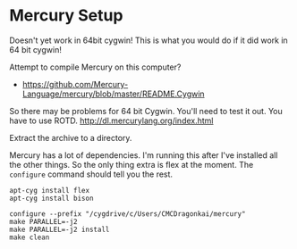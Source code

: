 Mercury Setup
=============

Doesn't yet work in 64bit cygwin! This is what you would do if it did work in 64 bit cygwin!

Attempt to compile Mercury on this computer?

* https://github.com/Mercury-Language/mercury/blob/master/README.Cygwin

So there may be problems for 64 bit Cygwin. You'll need to test it out. You have to use ROTD. http://dl.mercurylang.org/index.html

Extract the archive to a directory.

Mercury has a lot of dependencies. I'm running this after I've installed all the other things. So the only thing extra is flex at the moment. The `configure` command should tell you the rest.

```
apt-cyg install flex
apt-cyg install bison

configure --prefix "/cygdrive/c/Users/CMCDragonkai/mercury"
make PARALLEL=-j2
make PARALLEL=-j2 install
make clean
```